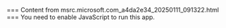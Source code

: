 === Content from msrc.microsoft.com_a4da2e34_20250111_091322.html ===
You need to enable JavaScript to run this app.
